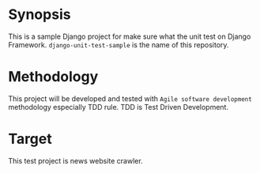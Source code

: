 # Synopsis

This is a sample Django project for make sure what the unit test on Django Framework. `django-unit-test-sample` is the name of this repository.

# Methodology

This project will be developed and tested with `Agile software development` methodology especially TDD rule. TDD is Test Driven Development.

# Target

This test project is news website crawler.

